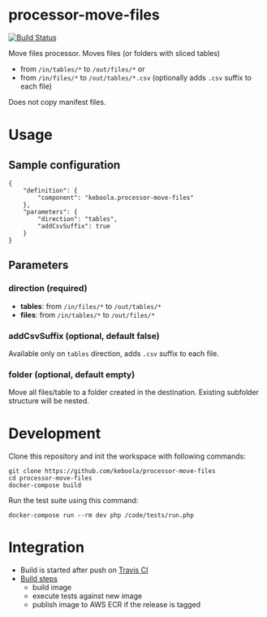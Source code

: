 # processor-move-files

[![Build Status](https://travis-ci.org/keboola/processor-move-files.svg?branch=master)](https://travis-ci.org/keboola/processor-move-files)

Move files processor. Moves files (or folders with sliced tables)

 - from `/in/tables/*` to `/out/files/*` or
 - from `/in/files/*` to `/out/tables/*.csv` (optionally adds `.csv` suffix to each file)
  
Does not copy manifest files.

# Usage

## Sample configuration

```
{  
    "definition": {
        "component": "keboola.processor-move-files"
    },
    "parameters": {
        "direction": "tables",
        "addCsvSuffix": true
    }
}
```

## Parameters

### direction (required)

 - **tables**: from `/in/files/*` to `/out/tables/*` 
 - **files**: from `/in/tables/*` to `/out/files/*`

### addCsvSuffix (optional, default false)

Available only on `tables` direction, adds `.csv` suffix to each file.

### folder (optional, default empty)

Move all files/table to a folder created in the destination. Existing subfolder structure will be nested.

# Development
 
Clone this repository and init the workspace with following commands:

```
git clone https://github.com/keboola/processor-move-files
cd processor-move-files
docker-compose build

```

Run the test suite using this command:

```
docker-compose run --rm dev php /code/tests/run.php
```
 
# Integration
 - Build is started after push on [Travis CI](https://travis-ci.org/keboola/processor-move-files)
 - [Build steps](https://github.com/keboola/processor-move-files/blob/master/.travis.yml)
   - build image
   - execute tests against new image
   - publish image to AWS ECR if the release is tagged
